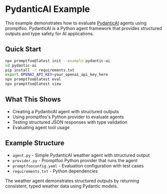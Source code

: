 # PydanticAI Example

This example demonstrates how to evaluate [PydanticAI](https://ai.pydantic.dev/) agents using promptfoo. PydanticAI is a Python agent framework that provides structured outputs and type safety for AI applications.

## Quick Start

```bash
npx promptfoo@latest init --example pydantic-ai
cd pydantic-ai
pip install -r requirements.txt
export OPENAI_API_KEY=your_openai_api_key_here
npx promptfoo@latest eval
npx promptfoo@latest view
```

## What This Shows

- Creating a PydanticAI agent with structured outputs
- Using promptfoo's Python provider to evaluate agents
- Testing structured JSON responses with type validation
- Evaluating agent tool usage

## Example Structure

- `agent.py` - Simple PydanticAI weather agent with structured output
- `provider.py` - Promptfoo Python provider that runs the agent
- `promptfooconfig.yaml` - Evaluation configuration with test cases
- `requirements.txt` - Python dependencies

The weather agent demonstrates structured outputs by returning consistent, typed weather data using Pydantic models.
